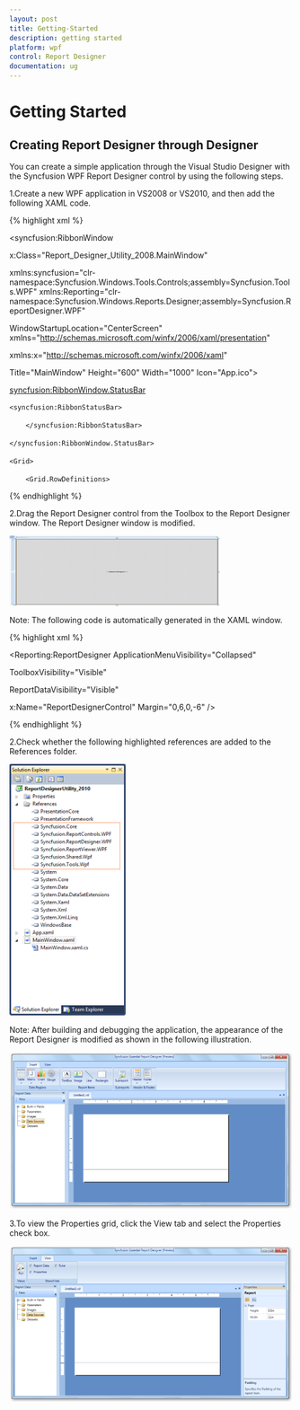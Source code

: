 ```yaml
---
layout: post
title: Getting-Started
description: getting started
platform: wpf
control: Report Designer
documentation: ug
---
```


# Getting Started

## Creating Report Designer through Designer

You can create a simple application through the Visual Studio Designer with the Syncfusion WPF Report Designer control by using the following steps.

1.Create a new WPF application in VS2008 or VS2010, and then add the following XAML code.

{% highlight xml %}



<syncfusion:RibbonWindow 

x:Class="Report_Designer_Utility_2008.MainWindow"        

xmlns:syncfusion="clr-namespace:Syncfusion.Windows.Tools.Controls;assembly=Syncfusion.Tools.WPF"        xmlns:Reporting="clr-namespace:Syncfusion.Windows.Reports.Designer;assembly=Syncfusion.ReportDesigner.WPF"       

WindowStartupLocation="CenterScreen" xmlns="http://schemas.microsoft.com/winfx/2006/xaml/presentation"

xmlns:x="http://schemas.microsoft.com/winfx/2006/xaml"

Title="MainWindow" Height="600" Width="1000" Icon="App.ico">    

<syncfusion:RibbonWindow.StatusBar>

    <syncfusion:RibbonStatusBar>           

        </syncfusion:RibbonStatusBar>

    </syncfusion:RibbonWindow.StatusBar>    

    <Grid>

        <Grid.RowDefinitions>
{% endhighlight %}




2.Drag the Report Designer control from the Toolbox to the Report Designer window. The Report Designer window is modified.



  ![](Getting-Started_images/Getting-Started_img1.png)



Note: The following code is automatically generated in the XAML window.


{% highlight xml %}



<Reporting:ReportDesigner ApplicationMenuVisibility="Collapsed"                 

ToolboxVisibility="Visible"  

ReportDataVisibility="Visible"                                       

x:Name="ReportDesignerControl" Margin="0,6,0,-6" />

{% endhighlight %}

2.Check whether the following highlighted references are added to the References folder.

  ![C:/Users/arshiazeba/AppData/Local/Microsoft/Windows/Temporary Internet Files/Content.Word/Fig4.png](Getting-Started_images/Getting-Started_img2.png)



Note: After building and debugging the application, the appearance of the Report Designer is modified as shown in the following illustration.




  ![C:/Users/radhas/Desktop/DesignerDocument/sshot-82.png](Getting-Started_images/Getting-Started_img3.png)



3.To view the Properties grid, click the View tab and select the Properties check box. 



  ![C:/Users/radhas/Desktop/DesignerDocument/sshot-81.png](Getting-Started_images/Getting-Started_img4.png)



